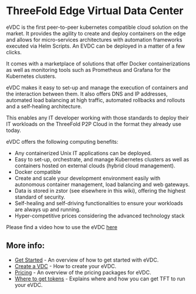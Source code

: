 # ThreeFold Edge Virtual Data Center

eVDC is the first peer-to-peer kubernetes compatible cloud solution on the market. It provides the agility to create and deploy containers on the edge and allows for micro-services architectures with automation frameworks executed via Helm Scripts. An EVDC can be deployed in a matter of a few clicks. 

It comes with a marketplace of solutions that offer Docker containerizations as well as monitoring tools such as Prometheus and Grafana for the Kubernetes clusters. 

eVDC makes it easy to set-up and manage the execution of containers and the interaction between them. It also offers DNS and IP addresses, automated load balancing at high traffic, automated rollbacks and rollouts and a self-healing architecture.  

This enables any IT developer working with those standards to deploy their IT workloads on the ThreeFold P2P Cloud in the format they already use today.

eVDC offers the following computing benefits:

- Any containerized Unix IT applications can be deployed.
- Easy to set-up, orchestrate, and manage Kubernetes clusters as well as containers hosted on external clouds (hybrid cloud management).
- Docker compatible
- Create and scale your development environment easily with autonomous container management, load balancing and web gateways.
- Data is stored in zstor (see elsewhere in this wiki), offering the highest standard of security. 
- Self-healing and self-driving functionalities to ensure your workloads are always up and running.
- Hyper-competitive prices considering the advanced technology stack

Please find a video how to use the eVDC [here](https://vimeo.com/598957060)

## More info:

  - [Get Started](evdc_getting_started) - An overview of how to get started with eVDC.
  - [Create a VDC](evdc_create) - How to create your eVDC.
  - [Pricing](evdc_pricing) - An overview of the pricing packages for eVDC.
  - [Where to get tokens](how_to_buy) - Explains where and how you can get TFT to run your eVDC.
